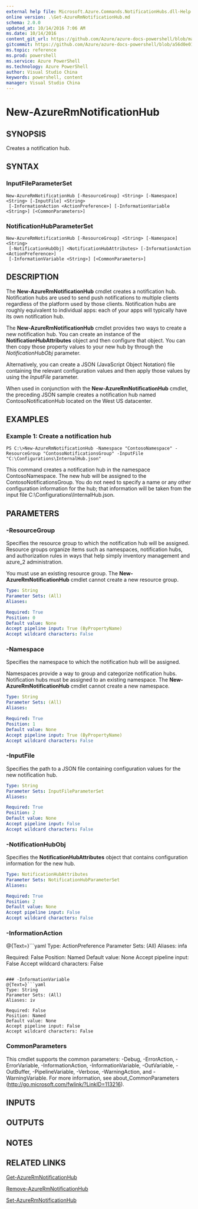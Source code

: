 ```yaml
---
external help file: Microsoft.Azure.Commands.NotificationHubs.dll-Help.xml
online version: .\Get-AzureRmNotificationHub.md
schema: 2.0.0
updated_at: 10/14/2016 7:06 AM
ms.date: 10/14/2016
content_git_url: https://github.com/Azure/azure-docs-powershell/blob/master/azureps-cmdlets-docs/ResourceManager/AzureRM.NotificationHubs/v1.0/CmdletMDs/New-AzureRmNotificationHub.md
gitcommit: https://github.com/Azure/azure-docs-powershell/blob/a56d0e01e65c2c33aa2af13dd29addc94ead6e88/azureps-cmdlets-docs/ResourceManager/AzureRM.NotificationHubs/v1.0/CmdletMDs/New-AzureRmNotificationHub.md
ms.topic: reference
ms.prod: powershell
ms.service: Azure PowerShell
ms.technology: Azure PowerShell
author: Visual Studio China
keywords: powershell, content
manager: Visual Studio China
---
```


# New-AzureRmNotificationHub

## SYNOPSIS
Creates a notification hub.

## SYNTAX

### InputFileParameterSet
```
New-AzureRmNotificationHub [-ResourceGroup] <String> [-Namespace] <String> [-InputFile] <String>
 [-InformationAction <ActionPreference>] [-InformationVariable <String>] [<CommonParameters>]
```

### NotificationHubParameterSet
```
New-AzureRmNotificationHub [-ResourceGroup] <String> [-Namespace] <String>
 [-NotificationHubObj] <NotificationHubAttributes> [-InformationAction <ActionPreference>]
 [-InformationVariable <String>] [<CommonParameters>]
```

## DESCRIPTION
The **New-AzureRmNotificationHub** cmdlet creates a notification hub.
Notification hubs are used to send push notifications to multiple clients regardless of the platform used by those clients.
Notification hubs are roughly equivalent to individual apps: each of your apps will typically have its own notification hub.

The **New-AzureRmNotificationHub** cmdlet provides two ways to create a new notification hub.
You can create an instance of the **NotificationHubAttributes** object and then configure that object.
You can then copy those property values to your new hub by through the *NotificationHubObj* parameter.

Alternatively, you can create a JSON (JavaScript Object Notation) file containing the relevant configuration values and  then apply those values by using the *InputFile* parameter.

When used in conjunction with the **New-AzureRmNotificationHub** cmdlet, the preceding JSON sample creates a notification hub named ContosoNotificationHub located on the West US datacenter.

## EXAMPLES

### Example 1: Create a notification hub
```
PS C:\>New-AzureRmNotificationHub -Namespace "ContosoNamespace" -ResourceGroup "ContosoNotificationsGroup" -InputFile "C:\Configurations\InternalHub.json"
```

This command creates a notification hub in the namespace ContosoNamespace.
The new hub will be assigned to the ContosoNotificationsGroup.
You do not need to specify a name or any other configuration information for the hub; that information will be taken from the input file C:\Configurations\InternalHub.json.

## PARAMETERS

### -ResourceGroup
Specifies the resource group to which the notification hub will be assigned.
Resource groups organize items such as namespaces, notification hubs, and authorization rules in ways that help simply inventory management and azure_2 administration.

You must use an existing resource group.
The **New-AzureRmNotificationHub** cmdlet cannot create a new resource group.

```yaml
Type: String
Parameter Sets: (All)
Aliases: 

Required: True
Position: 0
Default value: None
Accept pipeline input: True (ByPropertyName)
Accept wildcard characters: False
```

### -Namespace
Specifies the namespace to which the notification hub will be assigned.

Namespaces provide a way to group and categorize notification hubs.
Notification hubs must be assigned to an existing namespace.
The **New-AzureRmNotificationHub** cmdlet cannot create a new namespace.

```yaml
Type: String
Parameter Sets: (All)
Aliases: 

Required: True
Position: 1
Default value: None
Accept pipeline input: True (ByPropertyName)
Accept wildcard characters: False
```

### -InputFile
Specifies the path to a JSON file containing configuration values for the new notification hub.

```yaml
Type: String
Parameter Sets: InputFileParameterSet
Aliases: 

Required: True
Position: 2
Default value: None
Accept pipeline input: False
Accept wildcard characters: False
```

### -NotificationHubObj
Specifies the **NotificationHubAttributes** object that contains configuration information for the new hub.

```yaml
Type: NotificationHubAttributes
Parameter Sets: NotificationHubParameterSet
Aliases: 

Required: True
Position: 2
Default value: None
Accept pipeline input: False
Accept wildcard characters: False
```

### -InformationAction
@{Text=}```yaml
Type: ActionPreference
Parameter Sets: (All)
Aliases: infa

Required: False
Position: Named
Default value: None
Accept pipeline input: False
Accept wildcard characters: False
```

### -InformationVariable
@{Text=}```yaml
Type: String
Parameter Sets: (All)
Aliases: iv

Required: False
Position: Named
Default value: None
Accept pipeline input: False
Accept wildcard characters: False
```

### CommonParameters
This cmdlet supports the common parameters: -Debug, -ErrorAction, -ErrorVariable, -InformationAction, -InformationVariable, -OutVariable, -OutBuffer, -PipelineVariable, -Verbose, -WarningAction, and -WarningVariable. For more information, see about_CommonParameters (http://go.microsoft.com/fwlink/?LinkID=113216).

## INPUTS

## OUTPUTS

## NOTES

## RELATED LINKS

[Get-AzureRmNotificationHub](.\Get-AzureRmNotificationHub.md)

[Remove-AzureRmNotificationHub](.\Remove-AzureRmNotificationHub.md)

[Set-AzureRmNotificationHub](.\Set-AzureRmNotificationHub.md)

